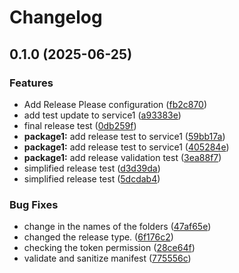# Changelog

## 0.1.0 (2025-06-25)


### Features

* Add Release Please configuration ([fb2c870](https://github.com/koushik309/python-monorepo/commit/fb2c8706bc3d02006be2c918bea37155f96556db))
* add test update to service1 ([a93383e](https://github.com/koushik309/python-monorepo/commit/a93383ef6de588d69d3ea3b59f9c74854677e807))
* final release test ([0db259f](https://github.com/koushik309/python-monorepo/commit/0db259fc0124aabc21170b54d53be67a01f44745))
* **package1:** add release test to service1 ([59bb17a](https://github.com/koushik309/python-monorepo/commit/59bb17a337d5441211e3c10ae99446c1bea5f6be))
* **package1:** add release test to service1 ([405284e](https://github.com/koushik309/python-monorepo/commit/405284eb2c5c947dae9361a135724f1e3592d2b8))
* **package1:** add release validation test ([3ea88f7](https://github.com/koushik309/python-monorepo/commit/3ea88f7a6ea5756aa385a635ba012bba9366a636))
* simplified release test ([d3d39da](https://github.com/koushik309/python-monorepo/commit/d3d39dad5ea1fd9894d16e50664387f6d1aa681f))
* simplified release test ([5dcdab4](https://github.com/koushik309/python-monorepo/commit/5dcdab4dd1abadf263c21953ece6806d36b3588e))


### Bug Fixes

* change in the names of the folders ([47af65e](https://github.com/koushik309/python-monorepo/commit/47af65eec80230dd256d33a801b253c908debd48))
* changed the release type. ([6f176c2](https://github.com/koushik309/python-monorepo/commit/6f176c2cd9a14affb11a3f078d5e5fd81014d3e2))
* checking the token permission ([28ce64f](https://github.com/koushik309/python-monorepo/commit/28ce64f2ea8875b4af3f80b226186959833cc8f3))
* validate and sanitize manifest ([775556c](https://github.com/koushik309/python-monorepo/commit/775556cc37e3ab94e0ad81e9b85837d01ecf053a))
